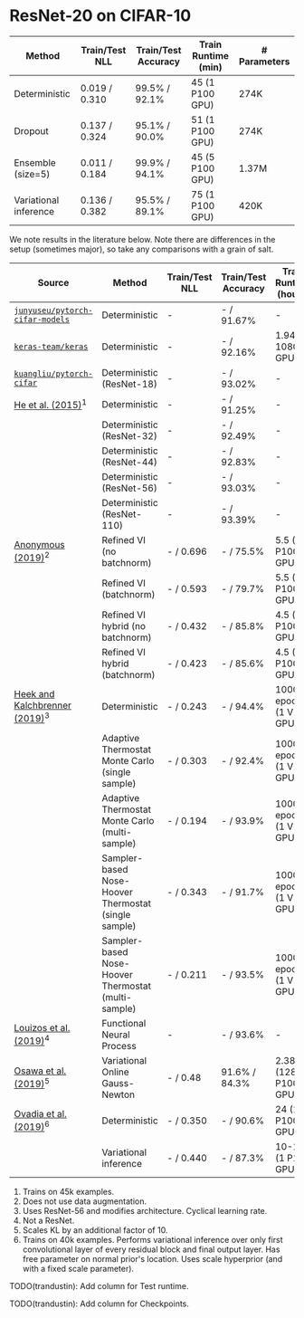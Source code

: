 # ResNet-20 on CIFAR-10

| Method | Train/Test NLL | Train/Test Accuracy | Train Runtime (min) | # Parameters |
| ----------- | ----------- | ----------- | ----------- | ----------- |
| Deterministic | 0.019 / 0.310 | 99.5% / 92.1% | 45 (1 P100 GPU) | 274K |
| Dropout | 0.137 / 0.324 | 95.1% / 90.0% | 51 (1 P100 GPU) | 274K |
| Ensemble (size=5) | 0.011 / 0.184 | 99.9% / 94.1% | 45 (5 P100 GPU) | 1.37M |
| Variational inference | 0.136 / 0.382 | 95.5% / 89.1% | 75 (1 P100 GPU) | 420K |

We note results in the literature below. Note there are differences in the setup
(sometimes major), so take any comparisons with a grain of salt.

| Source | Method | Train/Test NLL | Train/Test Accuracy | Train Runtime (hours) | # Parameters |
| ----------- | ----------- | ----------- | ----------- | ----------- | ----------- |
| [`junyuseu/pytorch-cifar-models`](https://github.com/junyuseu/pytorch-cifar-models) | Deterministic | - | - / 91.67% | - | 270K |
| [`keras-team/keras`](https://keras.io/examples/cifar10_resnet) | Deterministic | - | - / 92.16% | 1.94 (1 1080Ti GPU) | 270K |
| [`kuangliu/pytorch-cifar`](https://github.com/kuangliu/pytorch-cifar) | Deterministic (ResNet-18) | - | - / 93.02% | - | 11.7M |
| [He et al. (2015)](https://arxiv.org/abs/1512.03385)<sup>1</sup> | Deterministic | - | - / 91.25% | - | 270K |
| | Deterministic (ResNet-32) | - | - / 92.49% | - | 460K |
| | Deterministic (ResNet-44) | - | - / 92.83% | - | 660K |
| | Deterministic (ResNet-56) | - | - / 93.03% | - | 850K |
| | Deterministic (ResNet-110) | - | - / 93.39% | - | 1.7M |
| [Anonymous (2019)](https://openreview.net/forum?id=rkglZyHtvH)<sup>2</sup> | Refined VI (no batchnorm) | - / 0.696 | - / 75.5% | 5.5 (1 P100 GPU) | - |
| | Refined VI (batchnorm) | - / 0.593 | - / 79.7% | 5.5 (1 P100 GPU) | - |
| | Refined VI hybrid (no batchnorm) | - / 0.432 | - / 85.8% | 4.5 (1 P100 GPU) | - |
| | Refined VI hybrid (batchnorm) | - / 0.423 | - / 85.6% | 4.5 (1 P100 GPU) | - |
| [Heek and Kalchbrenner (2019)](https://arxiv.org/abs/1908.03491)<sup>3</sup> | Deterministic | - / 0.243 | - / 94.4% | 1000 epochs (1 V100 GPU) | 850K |
| | Adaptive Thermostat Monte Carlo (single sample) | - / 0.303 | - / 92.4% | 1000 epochs (1 V100 GPU) | - |
| | Adaptive Thermostat Monte Carlo (multi-sample) | - / 0.194 | - / 93.9% | 1000 epochs (1 V100 GPU) | - |
| | Sampler-based Nose-Hoover Thermostat (single sample) | - / 0.343 | - / 91.7% | 1000 epochs (1 V100 GPU) | - |
| | Sampler-based Nose-Hoover Thermostat (multi-sample) | - / 0.211 | - / 93.5% | 1000 epochs (1 V100 GPU) | - |
| [Louizos et al. (2019)](https://arxiv.org/abs/1906.08324)<sup>4</sup> | Functional Neural Process | - | - / 93.6% | - | - |
| [Osawa et al. (2019)](https://arxiv.org/abs/1906.02506)<sup>5</sup>  | Variational Online Gauss-Newton | - / 0.48 | 91.6% / 84.3% | 2.38 (128 P100 GPUs) | - |
| [Ovadia et al. (2019)](https://arxiv.org/abs/1906.02530)<sup>6</sup> | Deterministic | - / 0.350 | - / 90.6% | 24 (1 P100 GPU) | 274K |
| | Variational inference | - / 0.440 | - / 87.3% | 10-12 (1 P100 GPU) | 630K |

1. Trains on 45k examples.
2. Does not use data augmentation.
3. Uses ResNet-56 and modifies architecture. Cyclical learning rate.
4. Not a ResNet.
5. Scales KL by an additional factor of 10.
6. Trains on 40k examples. Performs variational inference over only first convolutional layer of every residual block and final output layer. Has free parameter on normal prior's location. Uses scale hyperprior (and with a fixed scale parameter).

TODO(trandustin): Add column for Test runtime.

TODO(trandustin): Add column for Checkpoints.
